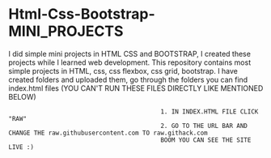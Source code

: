 # Html-Css-Bootstrap-MINI_PROJECTS
I did simple mini projects in HTML CSS and BOOTSTRAP, I created these projects while I learned web development.
This repository contains most simple projects in HTML, css, css flexbox, css grid, bootstrap. 
I have created folders and uploaded them, go through the folders you can find index.html files 
                                              (YOU CAN'T RUN THESE FILES DIRECTLY LIKE MENTIONED BELOW)

                                              1. IN INDEX.HTML FILE CLICK "RAW"
                                              2. GO TO THE URL BAR AND CHANGE THE raw.githubusercontent.com TO raw.githack.com
                                              BOOM YOU CAN SEE THE SITE LIVE :)
